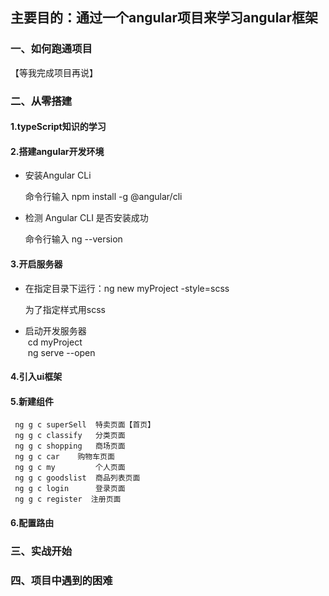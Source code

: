 ## 主要目的：通过一个angular项目来学习angular框架
### 一、如何跑通项目
【等我完成项目再说】
### 二、从零搭建
#### 1.typeScript知识的学习
#### 2.搭建angular开发环境
- 安装Angular CLi
    <p>命令行输入 npm install -g @angular/cli</P>
- 检测 Angular CLI 是否安装成功
    <p>命令行输入 ng --version</p>
#### 3.开启服务器
- 在指定目录下运行：ng new myProject -style=scss
    <p>为了指定样式用scss</p>
- 启动开发服务器<br />
  cd myProject<br />
  ng serve --open
#### 4.引入ui框架
#### 5.新建组件
	 ng g c superSell  特卖页面【首页】 
	 ng g c classify   分类页面 
	 ng g c shopping   商场页面 
	 ng g c car	   购物车页面 
	 ng g c my  	   个人页面 
	 ng g c goodslist  商品列表页面 
	 ng g c login      登录页面 
	 ng g c register  注册页面 
#### 6.配置路由
###  三、实战开始
###  四、项目中遇到的困难

